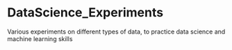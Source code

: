 # DataScience_Experiments
Various experiments on different types of data, to practice data science and machine learning skills
